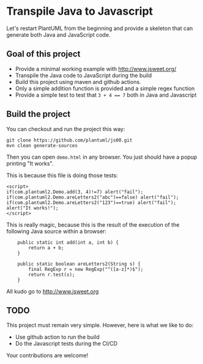 # Transpile Java to Javascript

Let's restart PlantUML from the beginning and provide a skeleton that can generate both Java and JavaScript code.

## Goal of this project

- Provide a minimal working example with http://www.jsweet.org/
- Transpile the Java code to JavaScript during the build
- Build this project using maven and github actions.
- Only a simple addition function is provided and a simple regex function
- Provide a simple test to test that `3 + 4 == 7` both in Java and Javascript

## Build the project

You can checkout and run the project this way:

```
git clone https://github.com/plantuml/js00.git
mvn clean generate-sources
```

Then you can open `demo.html` in any browser.
You just should have a popup printing "It works".

This is because this file is doing those tests:

```
<script>
if(com.plantuml2.Demo.add(3, 4)!=7) alert("fail");
if(com.plantuml2.Demo.areLetters2("abc")==false) alert("fail");
if(com.plantuml2.Demo.areLetters2("123")==true) alert("fail");
alert("It works!");
</script>
```

This is really magic, because this is the result of the execution of the following Java source within a browser:


```
	public static int add(int a, int b) {
		return a + b;
	}

	public static boolean areLetters2(String s) {
		final RegExp r = new RegExp("^([a-z]*)$");
		return r.test(s);
	}
```

All kudo go to http://www.jsweet.org 

## TODO

This project must remain very simple.
However, here is what we like to do:
- Use github action to run the build
- Do the Javascript tests during the CI/CD

Your contributions are welcome!
